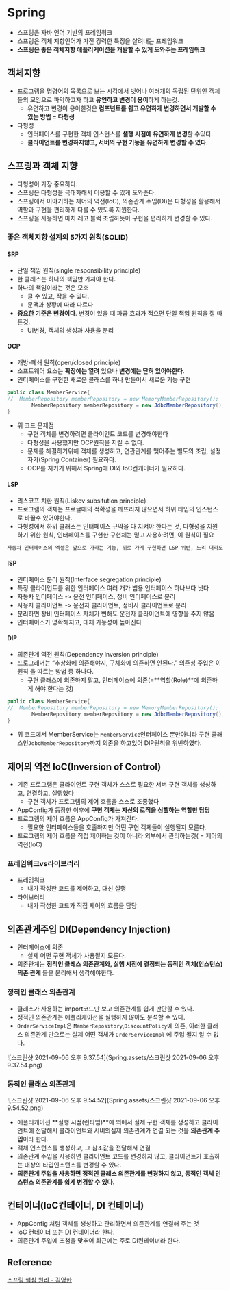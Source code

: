 # Spring

* 스프링은 자바 언어 기반의 프레임워크
* 스프링은 객체 지향언어가 가진 강력한 특징을 살려내는 프레임워크
* **스프링은 좋은 객체지향 애플리케이션을 개발할 수 있게 도와주는 프레임워크**

## 객체지향

* 프로그램을 명령어의 목록으로 보는 시각에서 벗어나 여러개의 독립된 단위인 객체들의 모임으로 파악하고자 하고 **유연하고 변경이 용이**하게 하는것.
  * 유연하고 변경이 용이한것은 **컴포넌트를 쉽고 유연하게 변경하면서 개발할 수 있는 방법 = 다형성**
* 다형성
  * 인터페이스를 구현한 객체 인스턴스를 **샐행 시점에 유연하게 변경**할 수있다.
  * **클라이언트를 변경하지않고, 서버의 구현 기능을 유연하게 변경할 수 있다.**

## 스프링과 객체 지향

* 다형성이 가장 중요하다.
* 스프링은 다형성을 극대화해서 이용할 수 있게 도와준다.
* 스프링에서 이야기하는 제어의 역전(IoC), 의존관계 주입(DI)은 다형성을 활용해서 역할과 구현을 편리하게 다룰 수 있도록 지원한다.
* 스프링을 사용하면 마치 레고 블럭 조립하듯이 구현을 편리하게 변경할 수 있다.

### 좋은 객체지향 설계의 5가지 원칙(SOLID)

#### SRP

* 단일 책임 원칙(single responsibility principle)
* 한 클래스는 하나의 책임만 가져야 한다.
* 하나의 책임이라는 것은 모호
  * 클 수 있고, 작을 수 있다.
  * 문맥과 상황에 따라 다르다
* **중요한 기준은 변경이다**. 변경이 있을 때 파급 효과가 적으면 단일 책임 원칙을 잘 따른것.
  *  UI변경, 객체의 생성과 사용을 분리

#### OCP

* 개방-폐쇄 원칙(open/closed principle)
* 소프트웨어 요소는 **확장에는 열려** 있으나 **변경에는 닫혀 있어야한다**.
* 인터페이스를 구현한 새로운 클래스를 하나 만들어서 새로운 기능 구현

```java
public class MemberService{
//	MemberRepository memberRepository = new MemoryMemberRepository();
		MemberRepository memberRepository = new JdbcMemberRepository();  
}
```

* 위 코드 문제점
  * 구현 객체를 변경하려면 클라이언트 코드를 변경해야한다
  * 다형성을 사용했지만 OCP원칙을 지킬 수 없다.
  * 문제를 해결하기위해 객체를 생성하고, 연관관계를 맺어주는 별도의 조립, 설정자가(Spring Container) 필요하다.
  * OCP를 지키기 위해서 Spring에 DI와 IoC컨케이너가 필요하다.

#### LSP

* 리스코프 치환 원칙(Liskov subsitution principle)
* 프로그램의 객체는 프로글매의 적확성을 깨뜨리지 않으면서 하위 타입의 인스턴스로 바꿀수 있어야한다.
* 다형성에서 하위 클래스는 인터페이스 규약을 다 지켜야 한다는 것, 다형성을 지원하기 위한 원칙, 인터페이스를 구현한 구현체는 믿고 사용하려면, 이 원칙이 필요

```java
자동차 인터페이스의 엑셀은 앞으로 가라는 기능, 뒤로 가게 구현하면 LSP 위반, 느리 더라도 앞으로 가야함
```

#### ISP

* 인터페이스 분리 원칙(Interface segregation principle)
* 특정 클라이언트를 위한 인터페이스 여러 개가 범용 인터페이스 하나보다 낫다
* 자동차 인터페이스 -> 운전 인터페이스, 정비 인터페이스로 분리
*  사용자 클라이언트 -> 운전자 클라이언트, 정비사 클라이언트로 분리
* 분리하면 장비 인터페이스 자체가 변해도 운전자 클라이언트에 영향을 주지 않음
* 인터페이스가 명확해지고, 대체 가능성이 높아진다

#### DIP

* 의존관계 역전 원칙(Dependency inversion principle)
* 프로그래머는 “추상화에 의존해야지, 구체화에 의존하면 안된다.” 의존성 주입은 이 원칙 을 따르는 방법 중 하나다.
  * 구현 클래스에 의존하지 말고, 인터페이스에 의존(=**역할(Role)**에 의존하게 해야 한다는 것)

```java
public class MemberService{
//	MemberRepository memberRepository = new MemoryMemberRepository();
		MemberRepository memberRepository = new JdbcMemberRepository();  
}
```

* 위 코드에서  MemberService는 `MemberService`인터페이스 뿐만아니라 구현 클래스인`JdbcMemberRepository`까지 의존을 하고있어  DIP원칙을 위반하였다.



## 제어의 역전 IoC(Inversion of Control)

* 기존 프로그램은 클라이언트 구현 객체가 스스로 필요한 서버 구현 객체를 생성하고, 연결하고, 실행했다
  * 구현 객체가 프로그램의 제어 흐름을 스스로 조종했다
* AppConfig가 등장한 이후에 **구현 객체는 자신의 로직을 싱핼하는 역할만 담당**
* 프로그램의 제어 흐름은 AppConfig가 가져간다.
  * 필요한 인터페이스들을 호출하지만 어떤 구현 객체들이 실행될지 모른다.
* 프로그램의 제어 흐름을 직접 제어하는 것이 아니라 외부에서 관리하는것( = 제어의 역전(IoC)

### 프레임워크vs라이브러리

* 프레임워크
  * 내가 작성한 코드를 제어하고, 대신 실행
* 라이브러리
  * 내가 작성한 코드가 직접 제어의 흐름을 담당

## 의존관게주입 DI(Dependency Injection) 

* 인터페이스에 의존
  * 실제 어떤 구현 객체가 사용될지 모른다.
* 의존관계는 **정적인 클레스 의존관계와, 실행 시점에 결정되는 동적인 객체(인스턴스) 의존 관계** 들을 분리해서 생각해야한다.

### 정적인 클래스 의존관계

* 클래스가 사용하는 import코드만 보고 의존관계를 쉽게 판단할 수 있다.
* 정적인 의존관계는 애플리케이션을 실행하지 않아도 분석할 수 있다.
* `OrderServiceImpl`은 `MemberRepository`,`DiscountPolicy`에 의존, 이러한 클래스 의존관계 만으로는 실제 어떤 객체가 `OrderServiceImpl` 에 주입 될지 알 수 없다. 

![스크린샷 2021-09-06 오후 9.37.54](Spring.assets/스크린샷 2021-09-06 오후 9.37.54.png)

### 동적인 클래스 의존관계

![스크린샷 2021-09-06 오후 9.54.52](Spring.assets/스크린샷 2021-09-06 오후 9.54.52.png)

* 애플리케이션 **실행 시점(런타임)**에 외에서 실제 구현 객체를 생성하고 클라이언트에 전달해서 클라이언트와 서버의실제 의존관계가 연결 되는 것을 **의존관계 주입**이라 한다.
* 객체 인스턴스를 생성하고, 그 참조값을 전달해서 연결
* 의존관계 주입을 사용하면 클라이언트 코드를 변경하지 않고, 클라이언트가 호출하는 대상의 타입인스턴스를 변경할 수 있다.
* **의존관계 주입을 사용하면 정적인 클래스 의존관계를 변경하지 않고, 동적인 객체 인스턴스 의존관계를 쉽게 변경할 수 있다.**

## 컨테이너(IoC컨테이너, DI 컨테이너)

* AppConfig 처럼 객체를 생성하고 관리하면서 의존관계를 연결해 주는 것
* IoC 컨테이너 또는 DI 컨테이너라 한다.
* 의존관계 주입에 초첨을 맞추어 최근에는 주로 DI컨테이너라 한다.







## Reference

[스프링 햄심 원리 - 김영한]()
